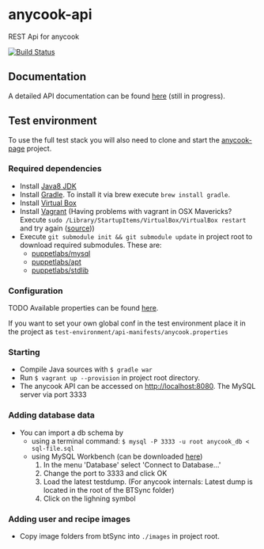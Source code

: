 anycook-api
===========

REST Api for anycook

[![Build Status](https://jenkins.anycook.de:443/buildStatus/icon?job=anycook-api)](https://jenkins.anycook.de:443/job/anycook-api/)

## Documentation
A detailed API documentation can be found [here](http://docs.anycook.apiary.io/) (still in progress).

## Test environment
To use the full test stack you will also need to clone and start the [anycook-page](https://github.com/anycook/anycook-page) project.

### Required dependencies
- Install [Java8 JDK](http://www.oracle.com/technetwork/java/javase/downloads/jdk8-downloads-2133151.html)
- Install [Gradle](http://www.gradle.org/). To install it via brew execute ```brew install gradle```.
- Install [Virtual Box](https://www.virtualbox.org/)
- Install [Vagrant](http://www.vagrantup.com/) (Having problems with vagrant in OSX Mavericks? Execute ```sudo /Library/StartupItems/VirtualBox/VirtualBox restart``` and try again ([source](http://www.asquera.de/development/2013/06/20/vagrant-on-mavericks/)))
- Execute ```git submodule init && git submodule update``` in project root to download required submodules. These are:
  - [puppetlabs/mysql](https://forge.puppetlabs.com/puppetlabs/mysql)
  - [puppetlabs/apt](https://forge.puppetlabs.com/puppetlabs/apt)
  - [puppetlabs/stdlib](https://forge.puppetlabs.com/puppetlabs/stdlib)

### Configuration
TODO
Available properties can be found [here](https://github.com/anycook/anycook-core/wiki/Configuration-File).

If you want to set your own global conf in the test environment place it in the project as ```test-environment/api-manifests/anycook.properties```

### Starting
- Compile Java sources with ```$ gradle war```
- Run ```$ vagrant up --provision``` in project root directory.
- The anycook API can be accessed on [http://localhost:8080](http://localhost:8080). The MySQL server via port 3333

### Adding database data
- You can import a db schema by 
  - using a terminal command: ```$ mysql -P 3333 -u root anycook_db < sql-file.sql```
  - using MySQL Workbench (can be downloaded [here](https://www.mysql.com/products/workbench/))
    1. In the menu 'Database' select 'Connect to Database...'
    2. Change the port to 3333 and click OK
    3. Load the latest testdump. (For anycook internals: Latest dump is located in the root of the BTSync folder)
    4. Click on the lighning symbol

### Adding user and recipe images
- Copy image folders from btSync into ```./images``` in project root.
